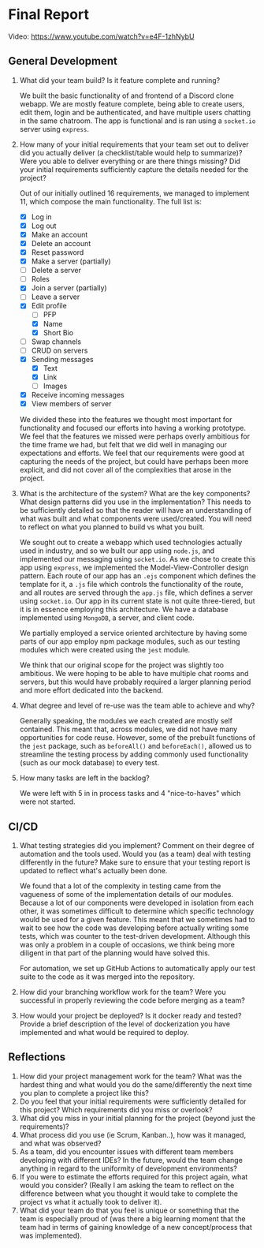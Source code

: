 # Final Report

Video: https://www.youtube.com/watch?v=e4F-1zhNybU 

## General Development

1. What did your team build? Is it feature complete and running?

    We built the basic functionality of and frontend of a Discord clone webapp. We are mostly feature complete, being able to create users, edit them, login and be authenticated, and have multiple users chatting in the same chatroom. The app is functional and is ran using a `socket.io` server using `express`.

2. How many of your initial requirements that your team set out to deliver did you actually deliver (a checklist/table would help to summarize)?  Were you able to deliver everything or are there things missing?  Did your initial requirements sufficiently capture the details needed for the project?
   
    Out of our initially outlined 16 requirements, we managed to implement 11, which compose the main functionality. The full list is:
    - [x] Log in
    - [x] Log out
    - [x] Make an account
    - [x] Delete an account
    - [x] Reset password
    - [x] Make a server (partially)
    - [ ] Delete a server
    - [ ] Roles
    - [x] Join a server (partially)
    - [ ] Leave a server
    - [x] Edit profile
      - [ ] PFP
      - [x] Name
      - [x] Short Bio
    - [ ] Swap channels
    - [ ] CRUD on servers
    - [x] Sending messages
      - [x] Text
      - [x] Link
      - [ ] Images
    - [x] Receive incoming messages
    - [x] View members of server

    We divided these into the features we thought most important for functionality and focused our efforts into having a working prototype. We feel that the features we missed were perhaps overly ambitious for the time frame we had, but felt that we did well in managing our expectations and efforts. We feel that our requirements were good at capturing the needs of the project, but could have perhaps been more explicit, and did not cover all of the complexities that arose in the project.


3. What is the architecture of the system? What are the key components? What design patterns did you use in the implementation? This needs to be sufficiently detailed so that the reader will have an understanding of what was built and what components were used/created. You will need to reflect on what you planned to build vs what you built.

    We sought out to create a webapp which used technologies actually used in industry, and so we built our app using `node.js`, and implemented our messaging using `socket.io`. As we chose to create this app using `express`, we implemented the Model-View-Controller design pattern. Each route of our app has an `.ejs` component which defines the template for it, a `.js` file which controls the functionality of the route, and all routes are served through the `app.js` file, which defines a server using `socket.io`. Our app in its current state is not quite three-tiered, but it is in essence employing this architecture. We have a database implemented using `MongoDB`, a server, and client code.

    We partially employed a service oriented architecture by having some parts of our app employ npm package modules, such as our testing modules which were created using the `jest` module. 

    We think that our original scope for the project was slightly too ambitious. We were hoping to be able to have multiple chat rooms and servers, but this would have probably required a larger planning period and more effort dedicated into the backend.

4. What degree and level of re-use was the team able to achieve and why?
   
   Generally speaking, the modules we each created are mostly self contained. This meant that, across modules, we did not have many opportunities for code reuse. However, some of the prebuilt functions of the `jest` package, such as `beforeAll()` and `beforeEach()`, allowed us to streamline the testing process by adding commonly used functionality (such as our mock database) to every test.

5. How many tasks are left in the backlog?
   
   We were left with 5 in in process tasks and 4 "nice-to-haves" which were not started.

## CI/CD

1. What testing strategies did you implement? Comment on their degree of automation and the tools used.  Would you (as a team) deal with testing differently in the future?  Make sure to ensure that your testing report is updated to reflect what's actually been done.

    We found that a lot of the complexity in testing came from the vagueness of some of the implementation details of our modules. Because a lot of our components were developed in isolation from each other, it was sometimes difficult to determine which specific technology would be used for a given feature. This meant that we sometimes had to wait to see how the code was developing before actually writing some tests, which was counter to the test-driven development. Although this was only a problem in a couple of occasions, we think being more diligent in that part of the planning would have solved this.

    For automation, we set up GitHub Actions to automatically apply our test suite to the code as it was merged into the repository.

2. How did your branching workflow work for the team?  Were you successful in properly reviewing the code before merging as a team?
3. How would your project be deployed?  Is it docker ready and tested?  Provide a brief description of the level of dockerization you have implemented and what would be required to deploy.

## Reflections

1. How did your project management work for the team?  What was the hardest thing and what would you do the same/differently the next time you plan to complete a project like this? 
2. Do you feel that your initial requirements were sufficiently detailed for this project?  Which requirements did you miss or overlook?
3. What did you miss in your initial planning for the project (beyond just the requirements)?
4. What process did you use (ie Scrum, Kanban..), how was it managed, and what was observed? 
5. As a team, did you encounter issues with different team members developing with different IDEs?  In the future, would the team change anything in regard to the uniformity of development environments?
6. If you were to estimate the efforts required for this project again, what would you consider?  (Really I am asking the team to reflect on the difference between what you thought it would take to complete the project vs what it actually took to deliver it).   
7. What did your team do that you feel is unique or something that the team is especially proud of (was there a big learning moment that the team had in terms of gaining knowledge of a new concept/process that was implemented).